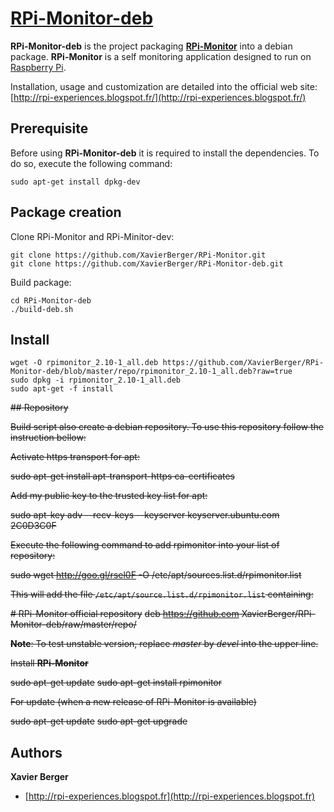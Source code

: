 # [**RPi-Monitor-deb**](http://rpi-experiences.blogspot.fr/)

**RPi-Monitor-deb** is the project packaging [**RPi-Monitor**](https://github.com/XavierBerger/RPi-Monitor) into a debian package. **RPi-Monitor** is a self monitoring application designed to run on [Raspberry Pi](http://www.raspberrypi.org/).

Installation, usage and customization are detailed into the official web site: [http://rpi-experiences.blogspot.fr/](http://rpi-experiences.blogspot.fr/)


## Prerequisite

Before using **RPi-Monitor-deb** it is required to install the dependencies. To do so, execute the following command:

    sudo apt-get install dpkg-dev 

## Package creation

Clone RPi-Monitor and RPi-Minitor-dev:

    git clone https://github.com/XavierBerger/RPi-Monitor.git
    git clone https://github.com/XavierBerger/RPi-Monitor-deb.git

Build package:

    cd RPi-Monitor-deb
    ./build-deb.sh
   
## Install

    wget -O rpimonitor_2.10-1_all.deb https://github.com/XavierBerger/RPi-Monitor-deb/blob/master/repo/rpimonitor_2.10-1_all.deb?raw=true
    sudo dpkg -i rpimonitor_2.10-1_all.deb
    sudo apt-get -f install

~~## Repository~~

~~Build script also create a debian repository. To use this repository follow the instruction bellow:~~

~~Activate https transport for apt:~~

~~sudo apt-get install apt-transport-https ca-certificates~~

~~Add my public key to the trusted key list for apt:~~

~~sudo apt-key adv --recv-keys --keyserver keyserver.ubuntu.com 2C0D3C0F~~

~~Execute the following command to add rpimonitor into your list of repository:~~

~~sudo wget http://goo.gl/rsel0F -O /etc/apt/sources.list.d/rpimonitor.list~~

~~This will add the file `/etc/apt/source.list.d/rpimonitor.list` containing:~~

~~# RPi-Monitor official repository~~
~~deb https://github.com XavierBerger/RPi-Monitor-deb/raw/master/repo/~~

~~**Note**: To test unstable version, replace *master* by *devel* into the upper line.~~

~~Install **RPi-Monitor**~~

~~sudo apt-get update~~
~~sudo apt-get install rpimonitor~~

~~For update (when a new release of RPi-Monitor is available)~~

~~sudo apt-get update~~
~~sudo apt-get upgrade~~


## Authors

**Xavier Berger**

+ [http://rpi-experiences.blogspot.fr](http://rpi-experiences.blogspot.fr)
